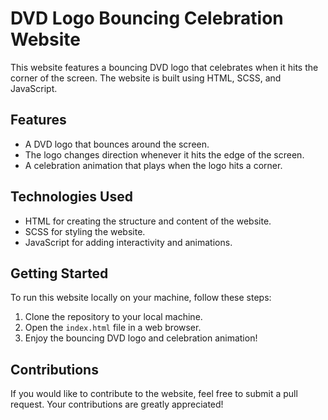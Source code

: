 # DVD Logo Bouncing Celebration Website

This website features a bouncing DVD logo that celebrates when it hits the corner of the screen. The website is built using HTML, SCSS, and JavaScript.

## Features

- A DVD logo that bounces around the screen.
- The logo changes direction whenever it hits the edge of the screen.
- A celebration animation that plays when the logo hits a corner.

## Technologies Used

- HTML for creating the structure and content of the website.
- SCSS for styling the website.
- JavaScript for adding interactivity and animations.

## Getting Started

To run this website locally on your machine, follow these steps:

1. Clone the repository to your local machine.
2. Open the `index.html` file in a web browser.
3. Enjoy the bouncing DVD logo and celebration animation!

## Contributions

If you would like to contribute to the website, feel free to submit a pull request. Your contributions are greatly appreciated!